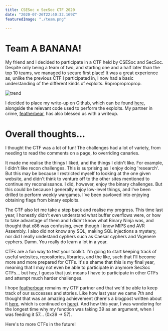 ```yaml
---
title: CSESoc x SecSoc CTF 2020
date: "2020-07-26T22:40:32.169Z"
featuredImage: "./team.png"

---
```


# Team A BANANA!

My friend and I decided to participate in a CTF held by CSESoc and SecSoc. Despite only being a team of two, and starting one and a half later than the top 10 teams, we managed to secure first place! It was a great experience as, unlike the previous CTF I participated in, I now had a basic understanding of the different kinds of exploits. Roproproproprop.

![trend](https://featherbear.cc/blog/post/csesoc-secsoc-ctf-2020/scoreboard.png)

I decided to place my write-up on Github, which can be found [here](https://github.com/eutojo/SecSocCTF2020), alongside the relevant code used to perform the exploits. My partner in crime, [featherbear](https://featherbear.cc/blog/post/csesoc-secsoc-ctf-2020/), has also blessed us with a writeup.

# Overall thoughts...

I thought the CTF was a lot of fun! The challenges had a lot of variety, from needing to read the comments on a page, to overriding canaries. 

It made me realise the things I liked, and the things I didn't like. For example, I didn't like recon challenges. This is surprising as I enjoy doing 'research'. But this may be because I restricted myself to looking at the one given website, and didn't think to venture off to the other sites mentioned to continue my reconaissance. I did, however, enjoy the binary challenges. But this could be because I generally enjoy low-level things, and I've been drilled to perform weekly wargames. I've been pavloved into enjoying obtaining flags from  binary exploits.

The CTF also let me take a step back and realise my progress. This time last year, I honestly didn't even understand what buffer overflows were, or how to take advantage of them and I didn't know what Binary Ninja was, and thought that x86 was confusing, even though I know MIPS and AVR Assembly. I also did not know any SQL, making SQL injections a mystery, nor did I really undestand cyphers such as Caesar cyphers and Vigenere cyphers. Damn. You really do learn a lot in a year.

CTFs are a fun way to test your toolkit. I'm going to start keeping track of useful websites, repositories, libraries, and the like, such that I'll become more and more prepared for CTFs. It's a shame that this is my final year, meaning that I may not even be able to participate in anymore SecSoc CTFs... but hey, I guess that just means I have to participate in other CTFs and attempt much harder challenges.

I hope [featherbear](https://featherbear.cc/) remains my CTF partner and that we'd be able to keep track of our successes and stories. Like how last year we came 7th and thought that was an amazing achievement (there's a blogpost written about it [here](https://public-insecurities.tumblr.com/post/186421557735/secsoc-term-2-ctf), which is continued on [here](https://public-insecurities.tumblr.com/post/186557165880/ctf-solutions-workshop)). And how this year, I was wondering for the longest time why my function was taking 39 as an argument, when I was feeding it 57... (0x39 -> 57).

Here's to more CTFs in the future!